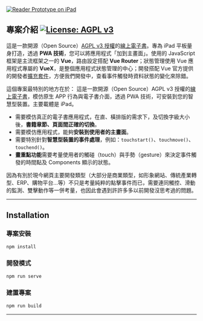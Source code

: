 [![Reader Prototype on iPad](https://i.imgur.com/N5ggV6H.jpg)](https://mark9462.github.io/ReaderPrototype/)

## 專案介紹 [![License: AGPL v3](https://img.shields.io/badge/License-AGPL%20v3-blue.svg)](https://www.gnu.org/licenses/agpl-3.0)

這是一款開源（Open Source）[AGPL v3 授權](https://www.gnu.org/licenses/agpl-3.0)的[線上電子書](https://github.com/askiebaby/ReaderPrototype)。專為 iPad 平板量身打造，透過 **PWA 技術**，您可以將應用程式「加到主畫面」。使用的 JavaScript 框架是主流框架之一的 **Vue**，路由設定搭配 **Vue Router**；狀態管理使用 Vue 應用程式專屬的 **VueX**，是整個應用程式狀態管理的中心；開發搭配 Vue 官方提供的開發者[擴充套件](https://github.com/vuejs/vue-devtools)，方便我們開發中，查看事件觸發時資料狀態的變化來除錯。

這個專案最特別的地方在於：
這是一款開源（Open Source）AGPL v3 授權的[線上電子書](https://github.com/askiebaby/ReaderPrototype)，模仿原生 APP 行為與電子書介面，透過 PWA 技術，可安裝到您的智慧型裝置。主要載體是 iPad。

- 需要模仿真正的電子書應用程式，在直、橫排版的需求下，及切換字級大小後，**書籍章節、頁面間正確的切換**。
- 需要模仿應用程式，能夠**安裝到使用者的主畫面**。
- 需要特別針對**智慧型裝置的事件處理**，例如：`touchstart()`、`touchmove()`、`touchend()`。
- **畫重點功能**需要考量使用者的觸碰（touch）與手勢（gesture）來決定事件觸發的時間點及 Components 顯示的狀態。

因為有別於現今網頁主要開發類型（大部分是商業類型，如形象網站、傳統產業轉型、ERP、購物平台...等）不只是考量純粹的點擊事件而已，需要連同觸控、滑動的監測、雙擊動作等一併考量，也因此會遇到許許多多以前開發沒思考過的問題。

---

## Installation

### **專案安裝**

```bash
npm install
```

### 開發模式

```bash
npm run serve
```

### 建置專案

```bash
npm run build
```

---
